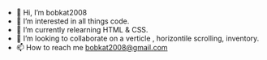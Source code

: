- 👋 Hi, I’m bobkat2008
- 👀 I’m interested in all things code.
- 🌱 I’m currently relearning HTML & CSS.
- 💞️ I’m looking to collaborate on a verticle , horizontile scrolling, inventory.
- 📫 How to reach me bobkat2008@gmail.com 

<!---
bobkat2008/bobkat2008 is a ✨ special ✨ repository because its `README.md` (this file) appears on your GitHub profile.
You can click the Preview link to take a look at your changes.
--->
